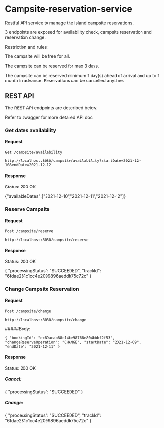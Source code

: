 # Campsite-reservation-service
Restful API service to manage the island campsite reservations.

3 endpoints are exposed for availability check, campsite reservation and reservation change.

Restriction and rules:

The campsite will be free for all.

The campsite can be reserved for max 3 days.

The campsite can be reserved minimum 1 day(s) ahead of arrival and up to 1 month in advance. Reservations can be cancelled anytime.


## REST API
The REST API endpoints are described below.

Refer to swagger for more detailed API doc

### Get dates availability

#### Request

`Get /campsite/availability`

`http://localhost:8080/campsite/availability?startDate=2021-12-10&endDate=2021-12-12`

#### Response
Status: 200 OK

{"availableDates":["2021-12-10","2021-12-11","2021-12-12"]}


### Reserve Campsite

#### Request

`Post /campsite/reserve`

`http://localhost:8080/campsite/reserve`

#### Response
Status: 200 OK

{
    "processingStatus": "SUCCEEDED",
    "trackId": "6fdae281c1cc4e2099896aeddb75c72c"
}

### Change Campsite Reservation

#### Request

`Post /campsite/change`

`http://localhost:8080/campsite/change`

#####Body:

`{
     "bookingId": "ec89acab88c14be98768e804bbbf2f53",
     "changeReserveOperation": "CHANGE",
     "startDate": "2021-12-09",
     "endDate": "2021-12-11"
 }`

#### Response
Status: 200 OK

##### Cancel:
{
    "processingStatus": "SUCCEEDED"
}

##### Change:

{
    "processingStatus": "SUCCEEDED",
    "trackId": "6fdae281c1cc4e2099896aeddb75c72c"
}
